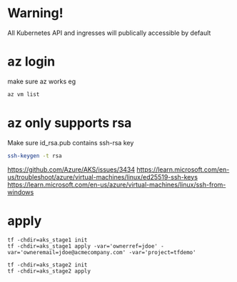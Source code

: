 # Warning!
All Kubernetes API and ingresses will publically accessible by default


# az login
make sure az works eg 
```bash
az vm list
```

# az only supports rsa
Make sure id_rsa.pub contains ssh-rsa key
```bash
ssh-keygen -t rsa
```
https://github.com/Azure/AKS/issues/3434
https://learn.microsoft.com/en-us/troubleshoot/azure/virtual-machines/linux/ed25519-ssh-keys
https://learn.microsoft.com/en-us/azure/virtual-machines/linux/ssh-from-windows


# apply 
```
tf -chdir=aks_stage1 init
tf -chdir=aks_stage1 apply -var='ownerref=jdoe' -var='owneremail=jdoe@acmecompany.com' -var='project=tfdemo'

tf -chdir=aks_stage2 init
tf -chdir=aks_stage2 apply
```

